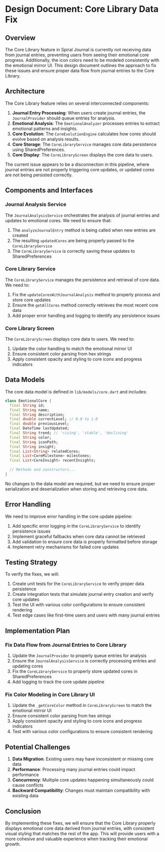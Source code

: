 # Design Document: Core Library Data Fix

## Overview

The Core Library feature in Spiral Journal is currently not receiving data from journal entries, preventing users from seeing their emotional core progress. Additionally, the icon colors need to be modeled consistently with the emotional mirror UI. This design document outlines the approach to fix these issues and ensure proper data flow from journal entries to the Core Library.

## Architecture

The Core Library feature relies on several interconnected components:

1. **Journal Entry Processing**: When users create journal entries, the `JournalProvider` should queue entries for analysis.
2. **Emotional Analysis**: The `EmotionalAnalyzer` processes entries to extract emotional patterns and insights.
3. **Core Evolution**: The `CoreEvolutionEngine` calculates how cores should evolve based on analysis results.
4. **Core Storage**: The `CoreLibraryService` manages core data persistence using SharedPreferences.
5. **Core Display**: The `CoreLibraryScreen` displays the core data to users.

The current issue appears to be a disconnection in this pipeline, where journal entries are not properly triggering core updates, or updated cores are not being persisted correctly.

## Components and Interfaces

### Journal Analysis Service

The `JournalAnalysisService` orchestrates the analysis of journal entries and updates to emotional cores. We need to ensure that:

1. The `analyzeJournalEntry` method is being called when new entries are created
2. The resulting `updatedCores` are being properly passed to the `CoreLibraryService`
3. The `CoreLibraryService` is correctly saving these updates to SharedPreferences

### Core Library Service

The `CoreLibraryService` manages the persistence and retrieval of core data. We need to:

1. Fix the `updateCoresWithJournalAnalysis` method to properly process and store core updates
2. Ensure the `getAllCores` method correctly retrieves the most recent core data
3. Add proper error handling and logging to identify any persistence issues

### Core Library Screen

The `CoreLibraryScreen` displays core data to users. We need to:

1. Update the color handling to match the emotional mirror UI
2. Ensure consistent color parsing from hex strings
3. Apply consistent opacity and styling to core icons and progress indicators

## Data Models

The core data model is defined in `lib/models/core.dart` and includes:

```dart
class EmotionalCore {
  final String id;
  final String name;
  final String description;
  final double currentLevel; // 0.0 to 1.0
  final double previousLevel;
  final DateTime lastUpdated;
  final String trend; // 'rising', 'stable', 'declining'
  final String color;
  final String iconPath;
  final String insight;
  final List<String> relatedCores;
  final List<CoreMilestone> milestones;
  final List<CoreInsight> recentInsights;
  
  // Methods and constructors...
}
```

No changes to the data model are required, but we need to ensure proper serialization and deserialization when storing and retrieving core data.

## Error Handling

We need to improve error handling in the core update pipeline:

1. Add specific error logging in the `CoreLibraryService` to identify persistence issues
2. Implement graceful fallbacks when core data cannot be retrieved
3. Add validation to ensure core data is properly formatted before storage
4. Implement retry mechanisms for failed core updates

## Testing Strategy

To verify the fixes, we will:

1. Create unit tests for the `CoreLibraryService` to verify proper data persistence
2. Create integration tests that simulate journal entry creation and verify core updates
3. Test the UI with various color configurations to ensure consistent rendering
4. Test edge cases like first-time users and users with many journal entries

## Implementation Plan

### Fix Data Flow from Journal Entries to Core Library

1. Update the `JournalProvider` to properly queue entries for analysis
2. Ensure the `JournalAnalysisService` is correctly processing entries and updating cores
3. Fix the `CoreLibraryService` to properly store updated cores in SharedPreferences
4. Add logging to track the core update pipeline

### Fix Color Modeling in Core Library UI

1. Update the `_getCoreColor` method in `CoreLibraryScreen` to match the emotional mirror UI
2. Ensure consistent color parsing from hex strings
3. Apply consistent opacity and styling to core icons and progress indicators
4. Test with various color configurations to ensure consistent rendering

## Potential Challenges

1. **Data Migration**: Existing users may have inconsistent or missing core data
2. **Performance**: Processing many journal entries could impact performance
3. **Concurrency**: Multiple core updates happening simultaneously could cause conflicts
4. **Backward Compatibility**: Changes must maintain compatibility with existing data

## Conclusion

By implementing these fixes, we will ensure that the Core Library properly displays emotional core data derived from journal entries, with consistent visual styling that matches the rest of the app. This will provide users with a more cohesive and valuable experience when tracking their emotional growth.